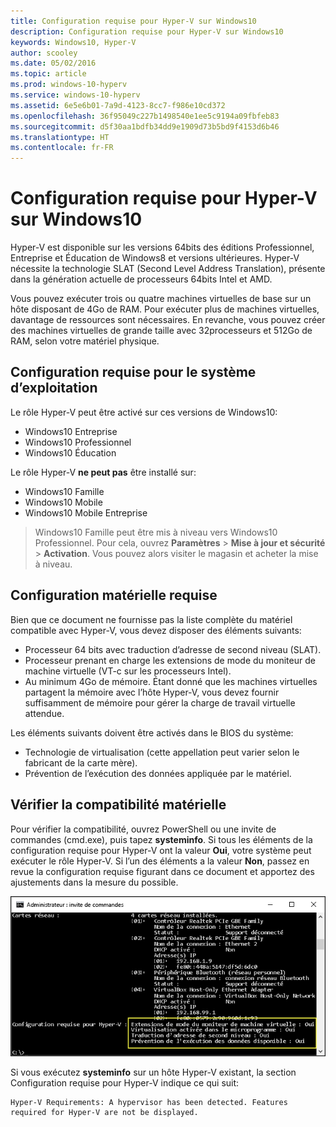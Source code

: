 ```yaml
---
title: Configuration requise pour Hyper-V sur Windows10
description: Configuration requise pour Hyper-V sur Windows10
keywords: Windows10, Hyper-V
author: scooley
ms.date: 05/02/2016
ms.topic: article
ms.prod: windows-10-hyperv
ms.service: windows-10-hyperv
ms.assetid: 6e5e6b01-7a9d-4123-8cc7-f986e10cd372
ms.openlocfilehash: 36f95049c227b1498540e1ee5c9194a09fbfeb83
ms.sourcegitcommit: d5f30aa1bdfb34dd9e1909d73b5bd9f4153d6b46
ms.translationtype: HT
ms.contentlocale: fr-FR
---
```

# <a name="windows-10-hyper-v-system-requirements"></a>Configuration requise pour Hyper-V sur Windows10

Hyper-V est disponible sur les versions 64bits des éditions Professionnel, Entreprise et Éducation de Windows8 et versions ultérieures.  Hyper-V nécessite la technologie SLAT (Second Level Address Translation), présente dans la génération actuelle de processeurs 64bits Intel et AMD.

Vous pouvez exécuter trois ou quatre machines virtuelles de base sur un hôte disposant de 4Go de RAM. Pour exécuter plus de machines virtuelles, davantage de ressources sont nécessaires. En revanche, vous pouvez créer des machines virtuelles de grande taille avec 32processeurs et 512Go de RAM, selon votre matériel physique.

## <a name="operating-system-requirements"></a>Configuration requise pour le système d’exploitation

Le rôle Hyper-V peut être activé sur ces versions de Windows10:

- Windows10 Entreprise
- Windows10 Professionnel
- Windows10 Éducation

Le rôle Hyper-V **ne peut pas** être installé sur:

- Windows10 Famille
- Windows10 Mobile
- Windows10 Mobile Entreprise

>Windows10 Famille peut être mis à niveau vers Windows10 Professionnel. Pour cela, ouvrez **Paramètres** > **Mise à jour et sécurité** > **Activation**. Vous pouvez alors visiter le magasin et acheter la mise à niveau.

## <a name="hardware-requirements"></a>Configuration matérielle requise

Bien que ce document ne fournisse pas la liste complète du matériel compatible avec Hyper-V, vous devez disposer des éléments suivants:
    
- Processeur 64 bits avec traduction d’adresse de second niveau (SLAT).
- Processeur prenant en charge les extensions de mode du moniteur de machine virtuelle (VT-c sur les processeurs Intel).
- Au minimum 4Go de mémoire. Étant donné que les machines virtuelles partagent la mémoire avec l’hôte Hyper-V, vous devez fournir suffisamment de mémoire pour gérer la charge de travail virtuelle attendue.

Les éléments suivants doivent être activés dans le BIOS du système:
- Technologie de virtualisation (cette appellation peut varier selon le fabricant de la carte mère).
- Prévention de l’exécution des données appliquée par le matériel.

## <a name="verify-hardware-compatibility"></a>Vérifier la compatibilité matérielle

Pour vérifier la compatibilité, ouvrez PowerShell ou une invite de commandes (cmd.exe), puis tapez **systeminfo**. Si tous les éléments de la configuration requise pour Hyper-V ont la valeur **Oui**, votre système peut exécuter le rôle Hyper-V. Si l’un des éléments a la valeur **Non**, passez en revue la configuration requise figurant dans ce document et apportez des ajustements dans la mesure du possible.

![](media/SystemInfo-upd.png)

Si vous exécutez **systeminfo** sur un hôte Hyper-V existant, la section Configuration requise pour Hyper-V indique ce qui suit:

```
Hyper-V Requirements: A hypervisor has been detected. Features required for Hyper-V are not be displayed.
```